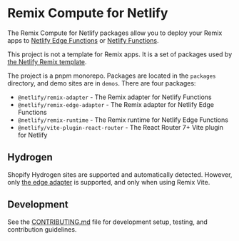 # Remix Compute for Netlify

The Remix Compute for Netlify packages allow you to deploy your Remix apps to
[Netlify Edge Functions](https://docs.netlify.com/edge-functions/overview/) or
[Netlify Functions](https://docs.netlify.com/functions/overview/).

This project is not a template for Remix apps. It is a set of packages used by
[the Netlify Remix template](https://github.com/netlify/remix-template).

The project is a pnpm monorepo. Packages are located in the `packages` directory, and demo sites are in `demos`. There
are four packages:

- `@netlify/remix-adapter` - The Remix adapter for Netlify Functions
- `@netlify/remix-edge-adapter` - The Remix adapter for Netlify Edge Functions
- `@netlify/remix-runtime` - The Remix runtime for Netlify Edge Functions
- `@netlify/vite-plugin-react-router` - The React Router 7+ Vite plugin for Netlify

## Hydrogen

Shopify Hydrogen sites are supported and automatically detected. However, only
[the edge adapter](./packages/remix-edge-adapter/README.md) is supported, and only when using Remix Vite.

## Development

See the [CONTRIBUTING.md](./CONTRIBUTING.md) file for development setup, testing, and contribution guidelines.
